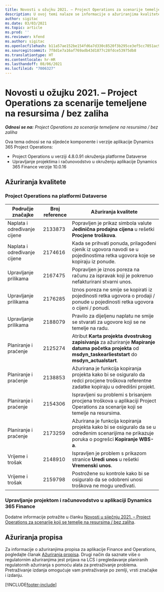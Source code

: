 ```yaml
---
title: Novosti u ožujku 2021. – Project Operations za scenarije temeljene na resursima / bez zaliha
description: U ovoj temi nalaze se informacije o ažuriranjima kvalitete dostupnim u izdanju aplikacije Project Operations za scenarije koji se temelje na resursu / bez zaliha za ožujak 2021.
author: sigitac
ms.date: 03/03/2021
ms.topic: article
ms.prod: ''
ms.reviewer: kfend
ms.author: sigitac
ms.openlocfilehash: b11a57ae152be154fd6a7d330c8520f3b295ce3ef5cc7051ac9b343e3bcdbe12
ms.sourcegitcommit: 7f8d1e7a16af769adb43d1877c28fdce53975db8
ms.translationtype: HT
ms.contentlocale: hr-HR
ms.lasthandoff: 08/06/2021
ms.locfileid: "7006327"
---
```

# <a name="whats-new-march-2021---project-operations-for-resourcenon-stocked-based-scenarios"></a>Novosti u ožujku 2021. – Project Operations za scenarije temeljene na resursima / bez zaliha

_**Odnosi se na:** Project Operations za scenarije temeljene na resursima / bez zaliha_

Ova tema odnosi se na sljedeće komponente i verzije aplikacije Dynamics 365 Project Operations:

- Project Operations u verziji 4.8.0.91 okruženja platforme Dataverse 
- Upravljanje projektima i računovodstvo u okruženju aplikacije Dynamics 365 Finance verzije 10.0.16 

## <a name="quality-updates"></a>Ažuriranja kvalitete

### <a name="project-operations-on-dataverse"></a>Project Operations na platformi Dataverse


| **Područje značajke** | **Broj reference** | **Ažuriranja kvalitete** |
| --- | --- | --- |
| Naplata i određivanje cijene | 2133873 | Popravljen je prikaz simbola valute **Jedinična prodajna cijena** u rešetki **Procjene troškova**. |
| Naplata i određivanje cijene | 2174616 | Kada se prihvati ponuda, prilagođeni cjenik iz ugovora navodi se u pojedinostima retka ugovora koje se kopiraju iz ponude. |
| Upravljanje prilikama | 2167475 | Popravljen je iznos poreza na računu za ispravak koji je pokrenuo nefakturirani stvarni unos. |
| Upravljanje prilikama | 2176285 | Iznos poreza ne smije se kopirati iz pojedinosti retka ugovora o prodaji / ponude u pojedinosti retka ugovora o cijeni / ponudi. |
| Upravljanje prilikama | 2188079 | Pravilo za dijeljenu naplatu ne smije se stvarati za ugovore koji se ne temelje na radu. |
| Planiranje i praćenje | 2125274 | Atribut **Karta projekta dvostrukog zapisivanja** za ažuriranje **Mapiranje datuma početka projekta** od **msdyn\_taskearlieststart** do **msdyn\_actualstart**. |
| Planiranje i praćenje | 2138853 | Ažurirana je funkcija kopiranja projekta kako bi se osiguralo da redci procjene troškova referentne zadatke kopiraju u odredišni projekt. |
| Planiranje i praćenje | 2154306 | Ispravljeni su problemi s brisanjem procjena troškova u aplikaciji Project Operations za scenarije koji se temelje na resursima. |
| Planiranje i praćenje | 2173259 | Ažurirana je funkcija kopiranja projekta kako bi se osiguralo da se u određenim scenarijima ne prikazuje poruka o pogrešci **Kopiranje WBS-a**. |
| Vrijeme i trošak | 2148910 | Ispravljen je problem s prikazom stranice **Uredi unos** u rešetki **Vremenski unos**. |
| Vrijeme i trošak | 2159798 | Postrožene su kontrole kako bi se osiguralo da se odobreni unosi troškova ne mogu uređivati. |

### <a name="project-management-and-accounting-on-dynamics-365-finance"></a>Upravljanje projektom i računovodstvo u aplikaciji Dynamics 365 Finance

Dodatne informacije potražite u članku [Novosti u siječnju 2021. – Project Operations za scenarije koji se temelje na resursima / bez zaliha](whats-new-jan-2021-resource-based.md).

## <a name="regulatory-updates"></a>Ažuriranja propisa

Za informacije o ažuriranjima propisa za aplikacije Finance and Operations, pogledajte članak [Ažuriranja propisa](/dynamics365/finance/localizations/regulatory-updates). Drugi način da saznate više o regulatornim ažuriranjima jest prijava na LCS i pregledavanje planiranih regulatornih ažuriranja s pomoću alata za pretraživanje problema. Pretraživanje izdanja omogućuje vam pretraživanje po zemlji, vrsti značajke i izdanju.


[!INCLUDE[footer-include](../includes/footer-banner.md)]